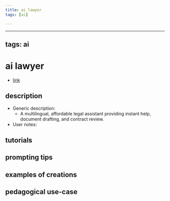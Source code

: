```yaml
---
title: ai lawyer
tags: [ai]

---
```


---
tags: ai 
---


# ai lawyer


* [link](https://ailawyer.pro/?ref=aitools)

## description
* Generic description: 
    * A multilingual, affordable legal assistant providing instant help, document drafting, and contract review.
* User notes:

## tutorials

## prompting tips

## examples of creations 

## pedagogical use-case 